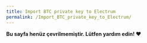 ```yaml
---
title: Import BTC private key to Electrum
permalink: /Import_BTC_private_key_to_Electrum/
---
```


**Bu sayfa henüz çevrilmemiştir. Lütfen yardım edin! ❤**
